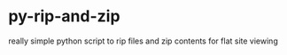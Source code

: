 py-rip-and-zip
==============

really simple python script to rip files and zip contents for flat site viewing